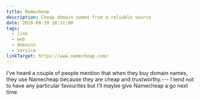 ```yaml
---
title: Namecheap
description: Cheap domain names from a reliable source
date: 2018-08-30 18:51:00
tags:
  - link
  - web
  - domains
  - service
linkTarget: https://www.namecheap.com/
---
```

I’ve heard a couple of people mention that when they buy domain names, they use Namecheap because they are cheap and trustworthy.--- I tend not to have any particular favourites but I’ll maybe give Namecheap a go next time.

